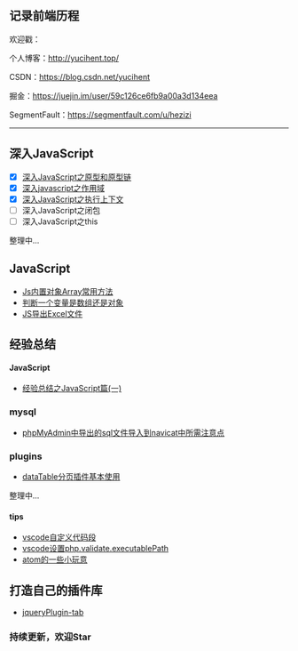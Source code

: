 ## 记录前端历程


欢迎戳：

个人博客：http://yucihent.top/

CSDN：https://blog.csdn.net/yucihent

掘金：https://juejin.im/user/59c126ce6fb9a00a3d134eea

SegmentFault：https://segmentfault.com/u/hezizi

---

## 深入JavaScript
- [x] [深入JavaScript之原型和原型链](https://github.com/hezizi/myBlog/issues/1)
- [x] [深入javascript之作用域](https://github.com/hezizi/myBlog/issues/2)
- [x] [深入JavaScript之执行上下文](https://github.com/hezizi/myBlog/issues/3)
- [ ] 深入JavaScript之闭包
- [ ] 深入JavaScript之this

整理中...

## JavaScript
- [Js内置对象Array常用方法](https://github.com/hezizi/myBlog/issues/5)
- [判断一个变量是数组还是对象](https://github.com/hezizi/myBlog/issues/6)
- [JS导出Excel文件](https://github.com/hezizi/myBlog/issues/12)


## 经验总结
#### JavaScript
- [经验总结之JavaScript篇(一)](https://github.com/hezizi/myBlog/issues/4)

### mysql
- [phpMyAdmin中导出的sql文件导入到navicat中所需注意点](https://github.com/hezizi/myBlog/issues/9)

### plugins
- [dataTable分页插件基本使用](https://github.com/hezizi/myBlog/issues/11)

整理中...

#### tips
- [vscode自定义代码段](https://github.com/hezizi/myBlog/issues/7)
- [vscode设置php.validate.executablePath](https://github.com/hezizi/myBlog/issues/8)
- [atom的一些小玩意](https://github.com/hezizi/myBlog/issues/13)

## 打造自己的插件库
- [jqueryPlugin-tab](https://github.com/hezizi/myBlog/issues/10)

### 持续更新，欢迎Star
